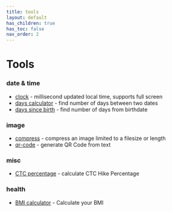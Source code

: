```yaml
---
title: tools
layout: default
has_children: true
has_toc: false
nav_order: 2
---
```


# Tools

### date & time
* [clock](/tools/date/clock-ms/) - millisecond updated local time, supports full screen
* [days calculator](/tools/date/days-calculator/) - find number of days between two dates
* [days since birth](/tools/date/age-in-days/) - find number of days from birthdate

### image
* [compress](/tools/image/compress-image/) - compress an image limited to a filesize or length
* [qr-code](/tools/image/qr-code-generator/) - generate QR Code from text


### misc
* [CTC percentage](/tools/misc/ctc-hike-calculator/) - calculate CTC Hike Percentage

### health
* [BMI calculator](/tools/misc/bmi-calculator/) - Calculate your BMI

